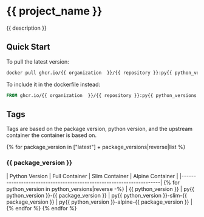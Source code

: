 # {{ project_name }}

{{ description }}

## Quick Start

To pull the latest version:

```bash
docker pull ghcr.io/{{ organization  }}/{{ repository }}:py{{ python_versions|last }}-slim-LATEST
```

To include it in the dockerfile instead:

```dockerfile
FROM ghcr.io/{{ organization  }}/{{ repository }}:py{{ python_versions|last }}-slim-LATEST
```

## Tags

Tags are based on the package version, python version, and the upstream container the container is based on.

{% for package_version in ["latest"] + package_versions|reverse|list %}
### {{ package_version }}

| Python Version | Full Container | Slim Container | Alpine Container |
|---------------------------------------------------------------------|
{% for python_version in python_versions|reverse -%}
| {{ python_version }} | py{{ python_version }}-{{ package_version }} | py{{ python_version }}-slim-{{ package_version }} | py{{ python_version }}-alpine-{{ package_version }} |
{% endfor %}
{% endfor %}

